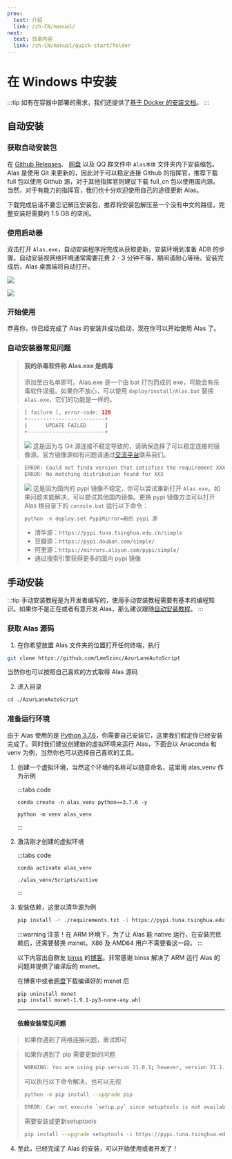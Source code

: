 ```yaml
---
prev:
  text: 介绍
  link: /zh-CN/manual/
next:
  text: 目录内容
  link: /zh-CN/manual/quick-start/folder
---
```

# 在 Windows 中安装

:::tip
如有在容器中部署的需求，我们还提供了[基于 Docker 的安装文档](./docker)。
:::

## 自动安装
### 获取自动安装包

在 [Github Releases](https://github.com/LmeSzinc/AzurLaneAutoScript/releases)、 [网盘](https://alas.saarcenter.com/download) 以及 QQ 群文件中 `Alas本体` 文件夹内下安装缩包。Alas 是使用 Git 来更新的，因此对于可以稳定连接 Github 的指挥官，推荐下载 full 包以使用 Github 源，对于其他指挥官则建议下载 full_cn 包以使用国内源。当然，对于有能力的指挥官，我们也十分欢迎使用自己的途径更新 Alas。

下载完成后请不要忘记解压安装包，推荐将安装包解压至一个没有中文的路径，完整安装将需要约 1.5 GB 的空间。

### 使用启动器

双击打开 `Alas.exe`，自动安装程序将完成从获取更新，安装环境到准备 ADB 的步骤。自动安装视网络环境通常需要花费 2 - 3 分钟不等，期间请耐心等待。安装完成后，Alas 桌面端将自动打开。

![](/manual/install/automatic/install.png)

![](/manual/install/automatic/home.png)

### 开始使用

恭喜你，你已经完成了 Alas 的安装并成功启动，现在你可以开始使用 Alas 了。

### 自动安装器常见问题

> #### 我的杀毒软件称 Alas.exe 是病毒
>
> 添加至白名单即可。Alas.exe 是一个由 bat 打包而成的 exe，可能会有杀毒软件误报。如果你不放心，可以使用 `deploy/install/Alas.bat` 替换 `Alas.exe`，它们的功能是一样的。

> ```sh
>[ failure ], error-code: 128
>+-------------------------+
>|      UPDATE FAILED      |
>+-------------------------+
>```
>![](/manual/install/automatic/error-code-128.jpg)
> 这是因为与 Git 源连接不稳定导致的，请确保选择了可以稳定连接的镜像源。官方镜像源如有问题请通过[交流平台](../#交流平台)联系我们。

> ```sh
>ERROR: Could not finda version that satisfies the requirement XXX
>ERROR: No matching distribution found for XXX 
>
> ```
>![](/manual/install/automatic/pipy-mirror.jpg)
> 这是因为国内的 pypi 镜像不稳定，你可以尝试重新打开 `Alas.exe`。如果问题未能解决，可以尝试其他国内镜像。更换 pypi 镜像方法可以打开 Alas 根目录下的 `console.bat` 运行以下命令：
> ```sh 
> python -m deploy.set PypiMirror=新的 pypi 源
> ```
> - 清华源：`https://pypi.tuna.tsinghua.edu.cn/simple`
> - 豆瓣源：`https://pypi.douban.com/simple/`
> - 阿里源：`https://mirrors.aliyun.com/pypi/simple/`
> - 通过搜索引擎获得更多的国内 pypi 镜像

## 手动安装

:::tip
手动安装教程是为开发者编写的，使用手动安装教程需要有基本的编程知识。如果你不是正在或者有意开发 Alas，那么建议跟随[自动安装教程](#自动安装)。
:::

### 获取 Alas 源码

1. 在你希望放置 Alas 文件夹的位置打开任何终端，执行

```sh
git clone https://github.com/LmeSzinc/AzurLaneAutoScript
```
当然你也可以按照自己喜欢的方式取得 Alas 源码

2. 进入目录

```sh
cd ./AzurLaneAutoScript
```

### 准备运行环境

由于 Alas 使用的是 [Python 3.7.6](https://www.python.org/downloads/release/python-376/)，你需要自己安装它，这里我们假定你已经安装完成了。同时我们建议创建新的虚拟环境来运行 Alas，下面会以 Anaconda 和 venv 为例，当然你也可以选择自己喜欢的工具。

1. 创建一个虚拟环境，当然这个环境的名称可以随意命名，这里用 alas_venv 作为示例

    :::tabs code
    ```conda
    conda create -n alas_venv python==3.7.6 -y

    ```
    ```venv
    python -m venv alas_venv

    ```
    :::


2. 激活刚才创建的虚拟环境

    :::tabs code
    ```conda
    conda activate alas_venv
    ```
    ```venv
    ./alas_venv/Scripts/active
    ```
    :::

3. 安装依赖，这里以清华源为例

    ```sh
    pip install -r ./requirements.txt -i https://pypi.tuna.tsinghua.edu.cn/simple
    ```
    :::warning
    注意！在 ARM 环境下，为了让 Alas 能 native 运行，在安装完依赖后，还需要替换 mxnet。X86 及 AMD64 用户不需要看这一段。
    :::

    以下内容出自群友 [binss](https://github.com/binss) 的[博客](https://www.binss.me/blog/run-azurlaneautoscript-on-arm64/)。非常感谢 binss 解决了 ARM 运行 Alas 的问题并提供了编译后的 mxnet。

    在博客中或者[网盘](https://alas.saarcenter.com/download/Alas/%E4%BE%9D%E8%B5%96)下载编译好的 mxnet 后
    ```sh
    pip uninstall mxnet
    pip install mxnet-1.9.1-py3-none-any.whl
    ```
    <hr/>

    #### 依赖安装常见问题
  >如果你遇到了网络连接问题，重试即可

  > 如果你遇到了 pip 需要更新的问题
  >
  > ```sh
  > WARNING: You are using pip version 21.0.1; however, version 21.1.3 is available.
  > ```
  >
  > 可以执行以下命令解决，也可以无视
  >
  > ```sh
  > python -m pip install --upgrade pip
  > ```

  > ```sh
  > ERROR: Can not execute `setup.py` since setuptools is not available
  > ```
  > 需要安装或更新setuptools
  > ```sh
  > pip install --upgrade setuptools -i https://pypi.tuna.tsinghua.edu.cn/simple
  > ```
4. 至此，已经完成了 Alas 的安装，可以开始使用或者开发了！